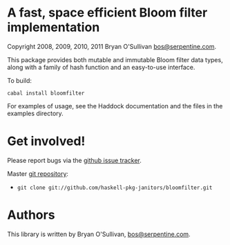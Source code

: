 # A fast, space efficient Bloom filter implementation

Copyright 2008, 2009, 2010, 2011 Bryan O'Sullivan <bos@serpentine.com>.

This package provides both mutable and immutable Bloom filter data
types, along with a family of hash function and an easy-to-use
interface.

To build:

    cabal install bloomfilter

For examples of usage, see the Haddock documentation and the files in
the examples directory.


# Get involved!

Please report bugs via the
[github issue tracker](https://github.com/haskell-pkg-janitors/bloomfilter).

Master [git repository](https://github.com/haskell-pkg-janitors/bloomfilter):

* `git clone git://github.com/haskell-pkg-janitors/bloomfilter.git`


# Authors

This library is written by Bryan O'Sullivan, <bos@serpentine.com>.
